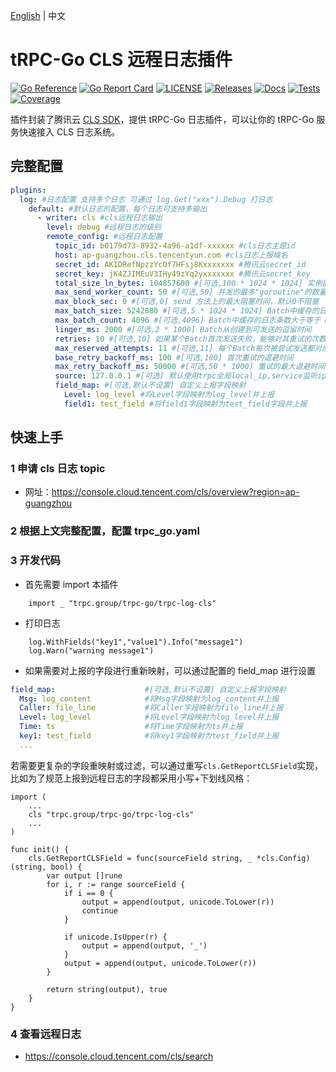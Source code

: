 [English](README.md) | 中文

# tRPC-Go CLS 远程日志插件

[![Go Reference](https://pkg.go.dev/badge/github.com/trpc-ecosystem/go-log-cls.svg)](https://pkg.go.dev/github.com/trpc-ecosystem/go-log-cls)
[![Go Report Card](https://goreportcard.com/badge/github.com/trpc.group/trpc-go/trpc-log-cls)](https://goreportcard.com/report/github.com/trpc.group/trpc-go/trpc-log-cls)
[![LICENSE](https://img.shields.io/github/license/trpc-ecosystem/go-log-cls.svg?style=flat-square)](https://github.com/trpc-ecosystem/go-log-cls/blob/main/LICENSE)
[![Releases](https://img.shields.io/github/release/trpc-ecosystem/go-log-cls.svg?style=flat-square)](https://github.com/trpc-ecosystem/go-log-cls/releases)
[![Docs](https://img.shields.io/badge/docs-latest-green)](http://test.trpc.group.woa.com/docs/)
[![Tests](https://github.com/trpc-ecosystem/go-log-cls/actions/workflows/prc.yaml/badge.svg)](https://github.com/trpc-ecosystem/go-log-cls/actions/workflows/prc.yaml)
[![Coverage](https://codecov.io/gh/trpc-ecosystem/go-log-cls/branch/main/graph/badge.svg)](https://app.codecov.io/gh/trpc-ecosystem/go-log-cls/tree/main)

插件封装了腾讯云 [CLS SDK](https://github.com/TencentCloud/tencentcloud-cls-sdk-go)，提供 tRPC-Go 日志插件，可以让你的 tRPC-Go 服务快速接入 CLS 日志系统。

## 完整配置

```yaml
plugins:
  log: #日志配置 支持多个日志 可通过 log.Get("xxx").Debug 打日志
    default: #默认日志的配置，每个日志可支持多输出
      - writer: cls #cls远程日志输出
        level: debug #远程日志的级别
        remote_config: #远程日志配置
          topic_id: b0179d73-8932-4a96-a1df-xxxxxx #cls日志主题id
          host: ap-guangzhou.cls.tencentyun.com #cls日志上报域名
          secret_id: AKIDRefNpzzYcOf7HFsj8Kxxxxxxx #腾讯云secret_id
          secret_key: jK4ZJIMEuV3IHy49zYq2yxxxxxxx #腾讯云secret_key
          total_size_ln_bytes: 104857600 #[可选,100 * 1024 * 1024] 实例能缓存的日志大小上限
          max_send_worker_count: 50 #[可选,50] 并发的最多"goroutine"的数量
          max_block_sec: 0 #[可选,0] send 方法上的最大阻塞时间，默认0不阻塞
          max_batch_size: 5242880 #[可选,5 * 1024 * 1024] Batch中缓存的日志大小大于等于MaxBatchSize时，该batch将被发
          max_batch_count: 4096 #[可选,4096] Batch中缓存的日志条数大于等于 MaxBatchCount 时，该batch将被发送
          linger_ms: 2000 #[可选,2 * 1000] Batch从创建到可发送的逗留时间
          retries: 10 #[可选,10] 如果某个Batch首次发送失败，能够对其重试的次数
          max_reserved_attempts: 11 #[可选,11] 每个Batch每次被尝试发送都对应着一个Attempt，此参数用来控制返回给用户的 attempt 个数
          base_retry_backoff_ms: 100 #[可选,100] 首次重试的退避时间
          max_retry_backoff_ms: 50000 #[可选,50 * 1000] 重试的最大退避时间
          source: 127.0.0.1 #[可选] 默认使用trpc全局local_ip,service监听ip
          field_map: #[可选,默认不设置] 自定义上报字段映射
            Level: log_level #将Level字段映射为log_level并上报
            field1: test_field #将field1字段映射为test_field字段并上报
```

## 快速上手

### 1 申请 cls 日志 topic

- 网址：https://console.cloud.tencent.com/cls/overview?region=ap-guangzhou

### 2 根据上文完整配置，配置 trpc_go.yaml

### 3 开发代码

- 首先需要 import 本插件

```golang
    import _ "trpc.group/trpc-go/trpc-log-cls"
```

- 打印日志

```golang
    log.WithFields("key1","value1").Info("message1")
    log.Warn("warning message1")
```

- 如果需要对上报的字段进行重新映射，可以通过配置的 field_map 进行设置

```yaml
field_map:                    #[可选,默认不设置] 自定义上报字段映射
  Msg: log_content            #将Msg字段映射为log_content并上报
  Caller: file_line           #将Caller字段映射为file_line并上报
  Level: log_level            #将Level字段映射为log_level并上报
  Time: ts                    #将Time字段映射为ts并上报
  key1: test_field            #将key1字段映射为test_field并上报
  ...
```

若需要更复杂的字段重映射或过滤，可以通过重写`cls.GetReportCLSField`实现，比如为了规范上报到远程日志的字段都采用小写+下划线风格：

```golang
import (
	...
    cls "trpc.group/trpc-go/trpc-log-cls"
	...
)

func init() {
	cls.GetReportCLSField = func(sourceField string, _ *cls.Config) (string, bool) {
		var output []rune
		for i, r := range sourceField {
			if i == 0 {
				output = append(output, unicode.ToLower(r))
				continue
			}

			if unicode.IsUpper(r) {
				output = append(output, '_')
			}
			output = append(output, unicode.ToLower(r))
		}

		return string(output), true
	}
}
```

### 4 查看远程日志

- https://console.cloud.tencent.com/cls/search
